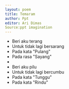 ```yaml
---
layout: poem
title: Temaram
author: Ppt
editor: Ari Dimas
Source:ppt imagination
---
```


- Beri aku terang
- Untuk tidak lagi bersarang
- Pada kata "Pulang"
- Pada rasa "Sayang"
- 
- Beri aku pilu
- Untuk tidak lagi bercumbu
- Pada kata "Tunggu"
- Pada kata "Rindu"
